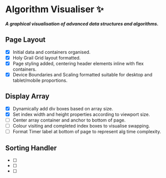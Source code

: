 # Algorithm Visualiser ✨
***A graphical visualisation of advanced data structures and algorithms.***

## Page Layout
* [x] Initial data and containers organised.
* [x] Holy Grail Grid layout formatted.
* [x] Page styling added, centering header elements inline with flex containers.
* [x] Device Boundaries and Scaling formatted suitable for desktop and tablet/mobile proportions.

## Display Array
* [x] Dynamically add div boxes based on array size.
* [x] Set index width and height properties according to viewport size.
* [ ] Center array container and anchor to bottom of page.
* [ ] Colour visiting and completed index boxes to visualise swapping.
* [ ] Format Timer label at bottom of page to represent alg time complexity.

## Sorting Handler
* [ ]
* [ ]
* [ ]